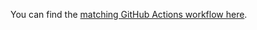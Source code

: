 You can find the [matching GitHub Actions workflow here](https://github.com/pivovarit/articles/blob/master/.github/workflows/reveal-pdf.yml).
